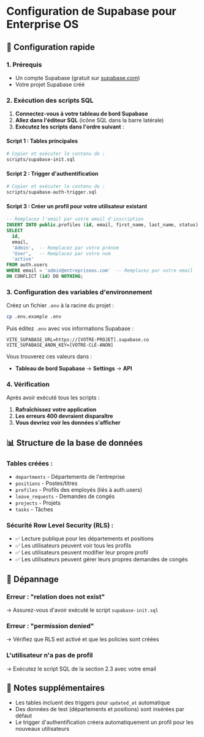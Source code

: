 # Configuration de Supabase pour Enterprise OS

## 🚀 Configuration rapide

### 1. Prérequis
- Un compte Supabase (gratuit sur [supabase.com](https://supabase.com))
- Votre projet Supabase créé

### 2. Exécution des scripts SQL

1. **Connectez-vous à votre tableau de bord Supabase**
2. **Allez dans l'éditeur SQL** (icône SQL dans la barre latérale)
3. **Exécutez les scripts dans l'ordre suivant** :

#### Script 1 : Tables principales
```bash
# Copier et exécuter le contenu de :
scripts/supabase-init.sql
```

#### Script 2 : Trigger d'authentification
```bash
# Copier et exécuter le contenu de :
scripts/supabase-auth-trigger.sql
```

#### Script 3 : Créer un profil pour votre utilisateur existant
```sql
-- Remplacez l'email par votre email d'inscription
INSERT INTO public.profiles (id, email, first_name, last_name, status)
SELECT 
  id,
  email,
  'Admin',  -- Remplacez par votre prénom
  'User',   -- Remplacez par votre nom
  'active'
FROM auth.users
WHERE email = 'admin@entrepriseos.com'  -- Remplacez par votre email
ON CONFLICT (id) DO NOTHING;
```

### 3. Configuration des variables d'environnement

Créez un fichier `.env` à la racine du projet :

```bash
cp .env.example .env
```

Puis éditez `.env` avec vos informations Supabase :

```env
VITE_SUPABASE_URL=https://[VOTRE-PROJET].supabase.co
VITE_SUPABASE_ANON_KEY=[VOTRE-CLÉ-ANON]
```

Vous trouverez ces valeurs dans :
- **Tableau de bord Supabase** → **Settings** → **API**

### 4. Vérification

Après avoir exécuté tous les scripts :

1. **Rafraîchissez votre application**
2. **Les erreurs 400 devraient disparaître**
3. **Vous devriez voir les données s'afficher**

## 📊 Structure de la base de données

### Tables créées :
- `departments` - Départements de l'entreprise
- `positions` - Postes/titres
- `profiles` - Profils des employés (liés à auth.users)
- `leave_requests` - Demandes de congés
- `projects` - Projets
- `tasks` - Tâches

### Sécurité Row Level Security (RLS) :
- ✅ Lecture publique pour les départements et positions
- ✅ Les utilisateurs peuvent voir tous les profils
- ✅ Les utilisateurs peuvent modifier leur propre profil
- ✅ Les utilisateurs peuvent gérer leurs propres demandes de congés

## 🔧 Dépannage

### Erreur : "relation does not exist"
→ Assurez-vous d'avoir exécuté le script `supabase-init.sql`

### Erreur : "permission denied"
→ Vérifiez que RLS est activé et que les policies sont créées

### L'utilisateur n'a pas de profil
→ Exécutez le script SQL de la section 2.3 avec votre email

## 📝 Notes supplémentaires

- Les tables incluent des triggers pour `updated_at` automatique
- Des données de test (départements et positions) sont insérées par défaut
- Le trigger d'authentification créera automatiquement un profil pour les nouveaux utilisateurs